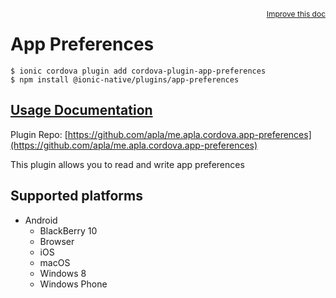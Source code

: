 <a style="float:right;font-size:12px;" href="http://github.com/danielsogl/awesome-cordova-plugins/edit/master/src/@awesome-cordova-plugins/plugins/app-preferences/index.ts#L2">
  Improve this doc
</a>

# App Preferences

```
$ ionic cordova plugin add cordova-plugin-app-preferences
$ npm install @ionic-native/plugins/app-preferences
```

## [Usage Documentation](https://ionicframework.com/docs/native/app-preferences/)

Plugin Repo: [https://github.com/apla/me.apla.cordova.app-preferences](https://github.com/apla/me.apla.cordova.app-preferences)

This plugin allows you to read and write app preferences

## Supported platforms

- Android
  - BlackBerry 10
  - Browser
  - iOS
  - macOS
  - Windows 8
  - Windows Phone
  


